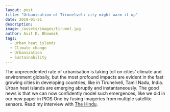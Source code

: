 ```yaml
---
layout: post
title: "Urbanisation of Tirunelveli city might warm it up"
date: 2019-01-21
description: 
image: /assets/images/tirunel.jpg
author: Avit K. Bhowmik
tags: 
  - Urban heat islands
  - Climate change
  - Urbanization
  - Sustainability
---
```

The unprecedented rate of urbanisation is taking toll on cities' climate and environment globally, but the most profound impacts are evident in the fast growing cities in developing countries, like in Tirunelveli, Tamil Nadu, India. Urban heat islands are emerging abruptly and instantaneously. The good news is that we can now confidently model such emergences, like we did in our new paper in PlOS One by fusing imageries from multiple satellite sensors. Read my interview with [The Hindu](https://www.thehindu.com/sci-tech/science/urbanisation-of-tirunelveli-city-might-warm-it-up/article26037548.ece?fbclid=IwAR3U_kcOcsdU7X708OPDWpObw9yYKYBjSOpgaupq1gXQY0YYHHu1QMt0yqQ).
